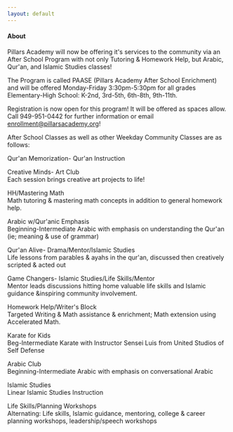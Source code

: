 ```yaml
---
layout: default
---
```


#### About

Pillars Academy will now be offering it's services to the community via an After School Program with not only Tutoring & Homework Help, but Arabic, Qur'an, and Islamic Studies classes!

The Program is called PAASE (Pillars Academy After School Enrichment) and will be offered Monday-Friday 3:30pm-5:30pm for all grades Elementary-High School: K-2nd, 3rd-5th, 6th-8th, 9th-11th. 

Registration is now open for this program! It will be offered as spaces allow. Call 949-951-0442 for further information or email enrollment@pillarsacademy.org!

After School Classes as well as other Weekday Community Classes are as follows:

Qur'an Memorization- Qur'an Instruction				
				
Creative Minds- Art Club				
Each session brings creative art projects to life!				
				
HH/Mastering Math				
Math tutoring & mastering  math concepts in addition to general homework help.				
				
Arabic w/Qur'anic Emphasis				
Beginning-Intermediate Arabic with emphasis on understanding the Qur'an (ie; meaning & use of grammar)				
				
Qur'an Alive- Drama/Mentor/Islamic Studies				
Life lessons from parables & ayahs in the qur'an, discussed then creatively scripted & acted out				
				
Game Changers- Islamic Studies/Life Skills/Mentor				
Mentor leads discussions hitting home valuable life skills and Islamic guidance &inspiring community involvement.  				
				
Homework Help/Writer's Block				
Targeted Writing & Math assistance & enrichment; Math extension using Accelerated Math.				
				
Karate for Kids				
Beg-Intermediate Karate with Instructor Sensei Luis from United Studios of Self Defense				
				
Arabic Club				
Beginning-Intermediate Arabic with emphasis on conversational Arabic				
				
Islamic Studies				
Linear Islamic Studies Instruction				
				
Life Skills/Planning Workshops				
Alternating: Life skills, Islamic guidance, mentoring, college & career planning workshops, leadership/speech workshops				

